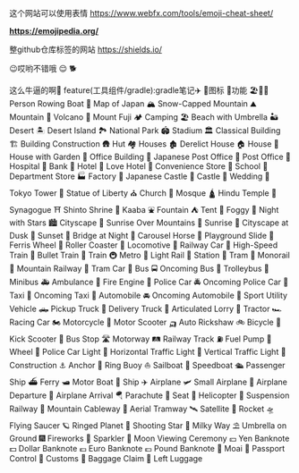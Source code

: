 
这个网站可以使用表情
https://www.webfx.com/tools/emoji-cheat-sheet/

**https://emojipedia.org/**

整github仓库标签的网站 https://shields.io/

:wink:哎哟不错哦 :relieved:
🐕

这么牛逼的啊🐅
feature(工具组件/gradle):gradle笔记✈️
🐞图标
🚀功能
🏖️🎡🚣 Person Rowing Boat
🗾 Map of Japan
🏔️ Snow-Capped Mountain
⛰️ Mountain
🌋 Volcano
🗻 Mount Fuji
🏕️ Camping
🏖️ Beach with Umbrella
🏜️ Desert
🏝️ Desert Island
🏞️ National Park
🏟️ Stadium
🏛️ Classical Building
🏗️ Building Construction
🛖 Hut
🏘️ Houses
🏚️ Derelict House
🏠 House
🏡 House with Garden
🏢 Office Building
🏣 Japanese Post Office
🏤 Post Office
🏥 Hospital
🏦 Bank
🏨 Hotel
🏩 Love Hotel
🏪 Convenience Store
🏫 School
🏬 Department Store
🏭 Factory
🏯 Japanese Castle
🏰 Castle
💒 Wedding
🗼 Tokyo Tower
🗽 Statue of Liberty
⛪ Church
🕌 Mosque
🛕 Hindu Temple
🕍 Synagogue
⛩️ Shinto Shrine
🕋 Kaaba
⛲ Fountain
⛺ Tent
🌁 Foggy
🌃 Night with Stars
🏙️ Cityscape
🌄 Sunrise Over Mountains
🌅 Sunrise
🌆 Cityscape at Dusk
🌇 Sunset
🌉 Bridge at Night
🎠 Carousel Horse
🛝 Playground Slide
🎡 Ferris Wheel
🎢 Roller Coaster
🚂 Locomotive
🚃 Railway Car
🚄 High-Speed Train
🚅 Bullet Train
🚆 Train
🚇 Metro
🚈 Light Rail
🚉 Station
🚊 Tram
🚝 Monorail
🚞 Mountain Railway
🚋 Tram Car
🚌 Bus
🚍 Oncoming Bus
🚎 Trolleybus
🚐 Minibus
🚑 Ambulance
🚒 Fire Engine
🚓 Police Car
🚔 Oncoming Police Car
🚕 Taxi
🚖 Oncoming Taxi
🚗 Automobile
🚘 Oncoming Automobile
🚙 Sport Utility Vehicle
🛻 Pickup Truck
🚚 Delivery Truck
🚛 Articulated Lorry
🚜 Tractor
🏎️ Racing Car
🏍️ Motorcycle
🛵 Motor Scooter
🛺 Auto Rickshaw
🚲 Bicycle
🛴 Kick Scooter
🚏 Bus Stop
🛣️ Motorway
🛤️ Railway Track
⛽ Fuel Pump
🛞 Wheel
🚨 Police Car Light
🚥 Horizontal Traffic Light
🚦 Vertical Traffic Light
🚧 Construction
⚓ Anchor
🛟 Ring Buoy
⛵ Sailboat
🚤 Speedboat
🛳️ Passenger Ship
⛴️ Ferry
🛥️ Motor Boat
🚢 Ship
✈️ Airplane
🛩️ Small Airplane
🛫 Airplane Departure
🛬 Airplane Arrival
🪂 Parachute
💺 Seat
🚁 Helicopter
🚟 Suspension Railway
🚠 Mountain Cableway
🚡 Aerial Tramway
🛰️ Satellite
🚀 Rocket
🛸 Flying Saucer
🪐 Ringed Planet
🌠 Shooting Star
🌌 Milky Way
⛱️ Umbrella on Ground
🎆 Fireworks
🎇 Sparkler
🎑 Moon Viewing Ceremony
💴 Yen Banknote
💵 Dollar Banknote
💶 Euro Banknote
💷 Pound Banknote
🗿 Moai
🛂 Passport Control
🛃 Customs
🛄 Baggage Claim
🛅 Left Luggage

